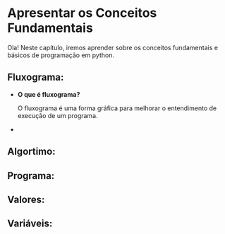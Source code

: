 # Apresentar os Conceitos Fundamentais
Ola! Neste capítulo, iremos aprender sobre os conceitos fundamentais e básicos de programação em python.


## Fluxograma:

* **O que é fluxograma?**

  O fluxograma é uma forma gráfica para melhorar o entendimento de execução de um programa. 
  
  
* 




## Algortimo:

## Programa:

## Valores:

## Variáveis:



